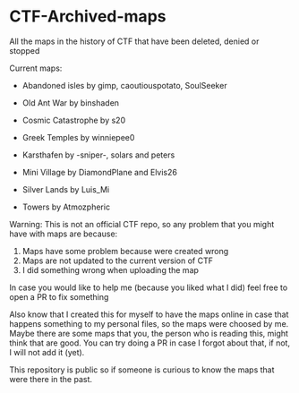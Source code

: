 # CTF-Archived-maps
All the maps in the history of CTF that have been deleted, denied or stopped

Current maps:

- Abandoned isles by gimp, caoutiouspotato, SoulSeeker

- Old Ant War by binshaden

- Cosmic Catastrophe by s20

- Greek Temples by winniepee0

- Karsthafen by -sniper-, solars and peters

- Mini Village by DiamondPlane and Elvis26

- Silver Lands by Luis_Mi

- Towers by Atmozpheric


Warning: This is not an official CTF repo, so any problem that you might have with maps are because:
1. Maps have some problem because were created wrong
2. Maps are not updated to the current version of CTF
3. I did something wrong when uploading the map


In case you would like to help me (because you liked what I did) feel free to open a PR to fix something

Also know that I created this for myself to have the maps online in case that happens something to my personal files, so the maps were choosed by me. Maybe there are some maps that you, the person who is reading this, might think that are good. You can try doing a PR in case I forgot about that, if not, I will not add it (yet).

This repository is public so if someone is curious to know the maps that were there in the past.

